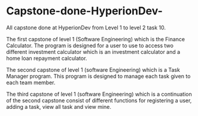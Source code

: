 # Capstone-done-HyperionDev-
All capstone done at HyperionDev from Level 1 to level 2 task 10.

The first capstone of level 1 (Software Engineering) which is the Finance Calculator. The program is designed for a user to use to access two different investment calculator which is an investment calculator and a home loan repayment calculator.

The second capstone of level 1 (software Engineering) which is a Task Manager program. This program is designed to manage each task given to each team member. 

The third capstone of level 1 (software Engineering) which is a continuation of the second capstone consist of different functions for registering a user, adding a task, view all task and view mine. 
